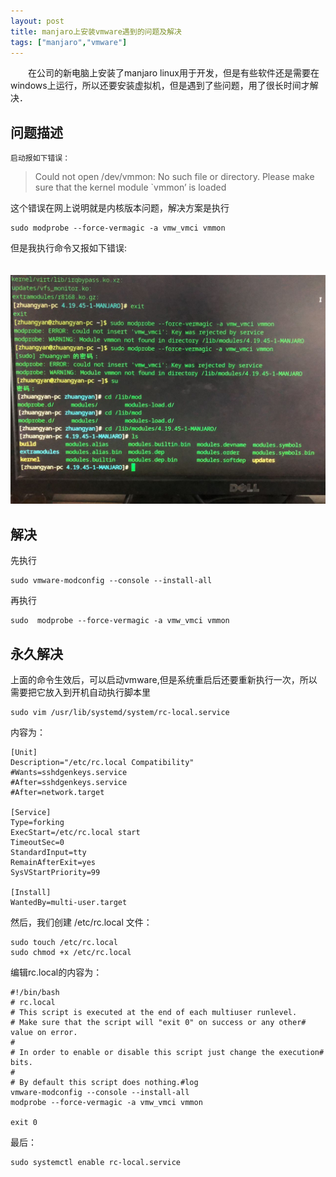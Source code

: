 ```yaml
---
layout: post
title: manjaro上安装vmware遇到的问题及解决
tags: ["manjaro","vmware"]
---
```


　　在公司的新电脑上安装了manjaro linux用于开发，但是有些软件还是需要在windows上运行，所以还要安装虚拟机，但是遇到了些问题，用了很长时间才解决．

## 问题描述

    启动报如下错误：

 >  Could not open /dev/vmmon: No such file or directory. Please make sure that the kernel module `vmmon’ is loaded


这个错误在网上说明就是内核版本问题，解决方案是执行

~~~
sudo modprobe --force-vermagic -a vmw_vmci vmmon
~~~

但是我执行命令又报如下错误:

　　　<img src="/static/img/2019/vmware01.jpg" width = "800px" title="错误"/>

## 解决

先执行

~~~
sudo vmware-modconfig --console --install-all
~~~

再执行
~~~
sudo  modprobe --force-vermagic -a vmw_vmci vmmon
~~~

## 永久解决

上面的命令生效后，可以启动vmware,但是系统重启后还要重新执行一次，所以需要把它放入到开机自动执行脚本里
~~~
sudo vim /usr/lib/systemd/system/rc-local.service
~~~

内容为：
~~~
[Unit]
Description="/etc/rc.local Compatibility" 
#Wants=sshdgenkeys.service
#After=sshdgenkeys.service
#After=network.target

[Service]
Type=forking
ExecStart=/etc/rc.local start
TimeoutSec=0
StandardInput=tty
RemainAfterExit=yes
SysVStartPriority=99

[Install]
WantedBy=multi-user.target
~~~

然后，我们创建 /etc/rc.local 文件：
~~~
sudo touch /etc/rc.local
sudo chmod +x /etc/rc.local
~~~

编辑rc.local的内容为：
~~~
#!/bin/bash
# rc.local
# This script is executed at the end of each multiuser runlevel.
# Make sure that the script will "exit 0" on success or any other# value on error.
#
# In order to enable or disable this script just change the execution# bits.
#
# By default this script does nothing.#log
vmware-modconfig --console --install-all
modprobe --force-vermagic -a vmw_vmci vmmon

exit 0
~~~

最后：
~~~
sudo systemctl enable rc-local.service
~~~

